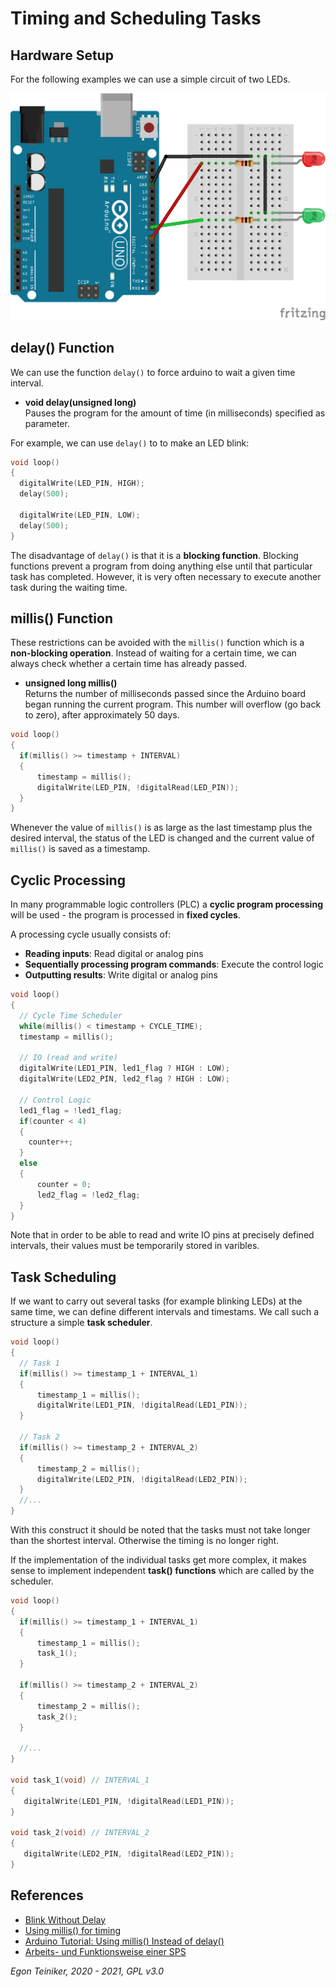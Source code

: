 # Timing and Scheduling Tasks

## Hardware Setup

For the following examples we can use a simple circuit of two LEDs.

![Arduino Uno Board](doc/TwoLEDs.png)


## delay() Function

We can use the function `delay()` to force arduino to wait a given time interval.
* **void delay(unsigned long)**\
  Pauses the program for the amount of time (in milliseconds) specified as parameter.

For example, we can use `delay()` to to make an LED blink:
```C
void loop() 
{
  digitalWrite(LED_PIN, HIGH);
  delay(500);                       
  
  digitalWrite(LED_PIN, LOW);
  delay(500);
}
```

The disadvantage of `delay()` is that it is a **blocking function**.
Blocking functions prevent a program from doing anything else until that particular task has completed.
However, it is very often necessary to execute another task during the waiting time.

## millis() Function
These restrictions can be avoided with the `millis()` function which is a **non-blocking operation**.
Instead of waiting for a certain time, we can always check whether a certain time has already passed.

* **unsigned long millis()**\
  Returns the number of milliseconds passed since the Arduino board began running the current program. 
  This number will overflow (go back to zero), after approximately 50 days.

```C
void loop() 
{
  if(millis() >= timestamp + INTERVAL)
  {
      timestamp = millis();
      digitalWrite(LED_PIN, !digitalRead(LED_PIN));
  }
}
```
Whenever the value of `millis()` is as large as the last timestamp plus the desired interval, 
the status of the LED is changed and the current value of `millis()` is saved as a timestamp.

## Cyclic Processing
In many programmable logic controllers (PLC) a **cyclic program processing** will be used - the 
program is processed in **fixed cycles**.

A processing cycle usually consists of: 
* **Reading inputs**: Read digital or analog pins
* **Sequentially processing program commands**: Execute the control logic
* **Outputting results**: Write digital or analog pins

```C
void loop() 
{
  // Cycle Time Scheduler 
  while(millis() < timestamp + CYCLE_TIME);  
  timestamp = millis();

  // IO (read and write)
  digitalWrite(LED1_PIN, led1_flag ? HIGH : LOW);
  digitalWrite(LED2_PIN, led2_flag ? HIGH : LOW);
       
  // Control Logic
  led1_flag = !led1_flag; 
  if(counter < 4)
  {
    counter++;
  }
  else
  {
      counter = 0;
      led2_flag = !led2_flag; 
  }
}
```
Note that in order to be able to read and write IO pins at precisely defined intervals, their 
values must be temporarily stored in varibles.


## Task Scheduling

If we want to carry out several tasks (for example blinking LEDs) at the same time, we can 
define different intervals and timestams. We call such a structure a simple **task scheduler**.
```C
void loop() 
{
  // Task 1
  if(millis() >= timestamp_1 + INTERVAL_1)
  {
      timestamp_1 = millis();
      digitalWrite(LED1_PIN, !digitalRead(LED1_PIN));
  }

  // Task 2
  if(millis() >= timestamp_2 + INTERVAL_2)
  {
      timestamp_2 = millis();
      digitalWrite(LED2_PIN, !digitalRead(LED2_PIN));
  }
  //...
}
```
With this construct it should be noted that the tasks must not take longer than the shortest 
interval. Otherwise the timing is no longer right.

If the implementation of the individual tasks get more complex, it makes sense to implement 
independent **task() functions** which are called by the scheduler.

```C
void loop() 
{
  if(millis() >= timestamp_1 + INTERVAL_1)
  {
      timestamp_1 = millis();
      task_1();
  }

  if(millis() >= timestamp_2 + INTERVAL_2)
  {
      timestamp_2 = millis();
      task_2();
  }

  //...
}

void task_1(void) // INTERVAL_1
{
   digitalWrite(LED1_PIN, !digitalRead(LED1_PIN));
}

void task_2(void) // INTERVAL_2
{
   digitalWrite(LED2_PIN, !digitalRead(LED2_PIN));
}
```

## References 
* [Blink Without Delay](https://www.arduino.cc/en/Tutorial/BuiltInExamples/BlinkWithoutDelay)
* [Using millis() for timing](https://learn.adafruit.com/multi-tasking-the-arduino-part-1/using-millis-for-timing)
* [Arduino Tutorial: Using millis() Instead of delay()](https://www.norwegiancreations.com/2017/09/arduino-tutorial-using-millis-instead-of-delay/)
* [Arbeits- und Funktionsweise einer SPS](https://www.sps-lehrgang.de/funktionsweise-arbeitsweise-sps/) 

*Egon Teiniker, 2020 - 2021, GPL v3.0* 